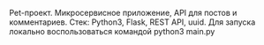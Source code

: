 Pet-проект. Микросервисное приложение, API для постов и комментариев.
Стек: Python3, Flask, REST API, uuid.
Для запуска локально воспользоваться командой python3 main.py

